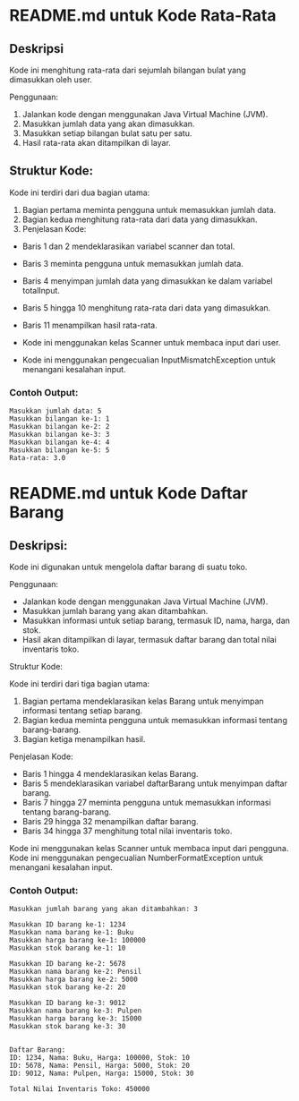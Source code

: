 # README.md untuk Kode Rata-Rata

## Deskripsi

Kode ini menghitung rata-rata dari sejumlah bilangan bulat yang dimasukkan oleh user.

Penggunaan:

1. Jalankan kode dengan menggunakan Java Virtual Machine (JVM).
2. Masukkan jumlah data yang akan dimasukkan.
3. Masukkan setiap bilangan bulat satu per satu.
4. Hasil rata-rata akan ditampilkan di layar.

## Struktur Kode:

Kode ini terdiri dari dua bagian utama:

1. Bagian pertama meminta pengguna untuk memasukkan jumlah data.
2. Bagian kedua menghitung rata-rata dari data yang dimasukkan.
3. Penjelasan Kode:

- Baris 1 dan 2 mendeklarasikan variabel scanner dan total.
- Baris 3 meminta pengguna untuk memasukkan jumlah data.
- Baris 4 menyimpan jumlah data yang dimasukkan ke dalam variabel totalInput.
- Baris 5 hingga 10 menghitung rata-rata dari data yang dimasukkan.
- Baris 11 menampilkan hasil rata-rata.


- Kode ini menggunakan kelas Scanner untuk membaca input dari user.
- Kode ini menggunakan pengecualian InputMismatchException untuk menangani kesalahan input.

### Contoh Output:
```
Masukkan jumlah data: 5
Masukkan bilangan ke-1: 1
Masukkan bilangan ke-2: 2
Masukkan bilangan ke-3: 3
Masukkan bilangan ke-4: 4
Masukkan bilangan ke-5: 5
Rata-rata: 3.0
```



# README.md untuk Kode Daftar Barang

## Deskripsi:

Kode ini digunakan untuk mengelola daftar barang di suatu toko.

Penggunaan:

- Jalankan kode dengan menggunakan Java Virtual Machine (JVM).
- Masukkan jumlah barang yang akan ditambahkan.
- Masukkan informasi untuk setiap barang, termasuk ID, nama, harga, dan stok.
- Hasil akan ditampilkan di layar, termasuk daftar barang dan total nilai inventaris toko.

Struktur Kode:

Kode ini terdiri dari tiga bagian utama:

1. Bagian pertama mendeklarasikan kelas Barang untuk menyimpan informasi tentang setiap barang.
1. Bagian kedua meminta pengguna untuk memasukkan informasi tentang barang-barang.
1. Bagian ketiga menampilkan hasil.


Penjelasan Kode:

- Baris 1 hingga 4 mendeklarasikan kelas Barang.
- Baris 5 mendeklarasikan variabel daftarBarang untuk menyimpan daftar barang.
- Baris 7 hingga 27 meminta pengguna untuk memasukkan informasi tentang barang-barang.
- Baris 29 hingga 32 menampilkan daftar barang.
- Baris 34 hingga 37 menghitung total nilai inventaris toko.


Kode ini menggunakan kelas Scanner untuk membaca input dari pengguna.
Kode ini menggunakan pengecualian NumberFormatException untuk menangani kesalahan input.

### Contoh Output:
```
Masukkan jumlah barang yang akan ditambahkan: 3

Masukkan ID barang ke-1: 1234
Masukkan nama barang ke-1: Buku
Masukkan harga barang ke-1: 100000
Masukkan stok barang ke-1: 10

Masukkan ID barang ke-2: 5678
Masukkan nama barang ke-2: Pensil
Masukkan harga barang ke-2: 5000
Masukkan stok barang ke-2: 20

Masukkan ID barang ke-3: 9012
Masukkan nama barang ke-3: Pulpen
Masukkan harga barang ke-3: 15000
Masukkan stok barang ke-3: 30


Daftar Barang:
ID: 1234, Nama: Buku, Harga: 100000, Stok: 10
ID: 5678, Nama: Pensil, Harga: 5000, Stok: 20
ID: 9012, Nama: Pulpen, Harga: 15000, Stok: 30

Total Nilai Inventaris Toko: 450000
```